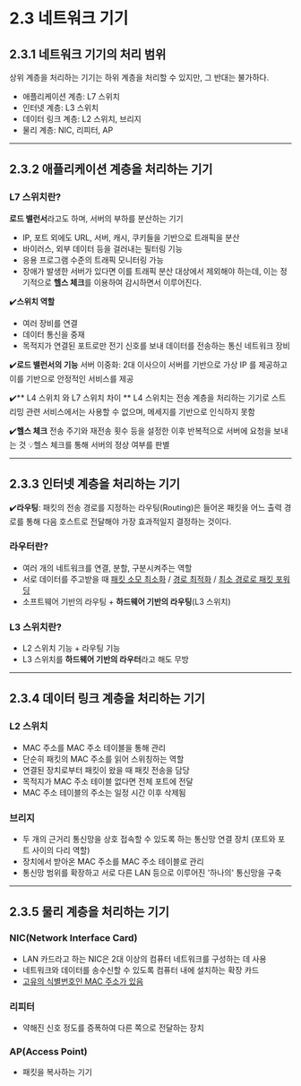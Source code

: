 # 2.3 네트워크 기기
## 2.3.1 네트워크 기기의 처리 범위
상위 계층을 처리하는 기기는 하위 계층을 처리할 수 있지만, 그 반대는 불가하다.
- 애플리케이션 계층: L7 스위치
- 인터넷 계층: L3 스위치
- 데이터 링크 계층: L2 스위치, 브리지
- 물리 계층: NIC, 리피터, AP
---
## 2.3.2 애플리케이션 계층을 처리하는 기기

### L7 스위치란?
**로드 밸런서**라고도 하며, 서버의 부하를 분산하는 기기
- IP, 포트 외에도 URL, 서버, 캐시, 쿠키들을 기반으로 트래픽을 분산
- 바이러스, 외부 데이터 등을 걸러내는 필터링 기능
- 응용 프로그램 수준의 트래픽 모니터링 가능
- 장애가 발생한 서버가 있다면 이를 트래픽 분산 대상에서 제외해야 하는데, 이는 정기적으로 **헬스 체크**를 이용하여 감시하면서 이루어진다.

✔️**스위치 역할**
-  여러 장비를 연결
- 데이터 통신을 중재
- 목적지가 연결된 포트로만 전기 신호를 보내 데이터를 전송하는 통신 네트워크 장비
 
✔️**로드 밸런서의 기능**
서버 이중화: 2대 이사으이 서버를 기반으로 가상 IP 를 제공하고 이를 기반으로 안정적인 서비스를 제공

✔️** L4 스위치 와 L7 스위치 차이 **
L4 스위치는 전송 계층을 처리하는 기기로 스트리밍 관련 서비스에서는 사용할 수 없으며, 메세지를 기반으로 인식하지 못함

✔️**헬스 체크**
전송 주기와 재전송 횟수 등을 설정한 이후 반복적으로 서버에 요청을 보내는 것
💡헬스 체크를 통해 서버의 정상 여부를 판별

---
## 2.3.3 인터넷 계층을 처리하는 기기
✔️**라우팅**: 패킷의 전송 경로를 지정하는 라우팅(Routing)은  들어온 패킷을 어느 출력 경로를 통해 다음 호스트로 전달해야 가장 효과적일지 결정하는 것이다.

### 라우터란? 
- 여러 개의 네트워크를 연결, 분할, 구분시켜주는 역할 
- 서로 데이터를 주고받을 때 <u>패킷 소모 최소화</u> / <u>경로 최적화</u> / <u>최소 경로로 패킷 포워딩</u>
- 소프트웨어 기반의 라우팅 + **하드웨어 기반의 라우팅**(L3 스위치)

### L3 스위치란?
- L2 스위치 기능 + 라우팅 기능 
- L3 스위치를 **하드웨어 기반의 라우터**라고 해도 무방

---
## 2.3.4 데이터 링크 계층을 처리하는 기기
### L2 스위치
- MAC 주소를 MAC 주소 테이블을 통해 관리
- 단순히 패킷의 MAC 주소를 읽어 스위칭하는 역할
- 연결된 장치로부터 패킷이 왔을 때 패킷 전송을 담당
- 목적지가 MAC 주소 테이블 없다면 전체 포트에 전달
- MAC 주소 테이블의 주소는 일정 시간 이후 삭제됨
### 브리지
- 두 개의 근거리 통신망을 상호 접속할 수 있도록 하는 통신망 연결 장치 (포트와 포트 사이의 다리 역할)
- 장치에서 받아온 MAC 주소를 MAC 주소 테이블로 관리
- 통신망 범위를 확장하고 서로 다른 LAN 등으로 이루어진 '하나의' 통신망을 구축

---
## 2.3.5 물리 계층을 처리하는 기기
### NIC(Network Interface Card)
- LAN 카드라고 하는 NIC은 2대 이상의 컴퓨터 네트워크를 구성하는 데 사용
- 네트워크와 데이터를 송수신할 수 있도록 컴퓨터 내에 설치하는 확장 카드
- <u>고유의 식별번호인 MAC 주소가 있음</u>
### 리피터
- 약해진 신호 정도를 증폭하여 다른 쪽으로 전달하는 장치

### AP(Access Point)
- 패킷을 복사하는 기기
